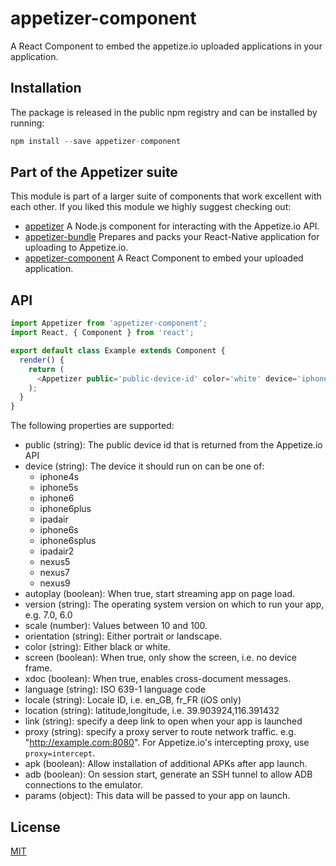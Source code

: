 # appetizer-component

A React Component to embed the appetize.io uploaded applications in your
application.

## Installation

The package is released in the public npm registry and can be installed by
running:

```js
npm install --save appetizer-component
```

## Part of the Appetizer suite

This module is part of a larger suite of components that work excellent with each
other. If you liked this module we highly suggest checking out:

- [appetizer][api] A Node.js component for interacting with the Appetize.io API.
- [appetizer-bundle][bundle] Prepares and packs your React-Native application for uploading to Appetize.io.
- [appetizer-component][component] A React Component to embed your uploaded application.

[api]: https://github.com/godaddy/appetizer
[bundle]: https://github.com/godaddy/appetizer-bundle
[component]: https://github.com/godaddy/appetizer-component

## API

```js
import Appetizer from 'appetizer-component';
import React, { Component } from 'react';

export default class Example extends Component {
  render() {
    return (
      <Appetizer public='public-device-id' color='white' device='iphone5s' />
    );
  }
}
```

The following properties are supported:

- public (string): The public device id that is returned from the Appetize.io API
- device (string): The device it should run on can be one of:
  - iphone4s
  - iphone5s
  - iphone6
  - iphone6plus
  - ipadair
  - iphone6s
  - iphone6splus
  - ipadair2
  - nexus5
  - nexus7
  - nexus9
- autoplay (boolean): When true, start streaming app on page load.
- version (string): The operating system version on which to run your app, e.g. 7.0, 6.0
- scale (number): Values between 10 and 100.
- orientation (string): Either portrait or landscape.
- color (string): Either black or white.
- screen (boolean): When true, only show the screen, i.e. no device frame.
- xdoc (boolean): When true, enables cross-document messages.
- language (string): ISO 639-1 language code
- locale (string):  Locale ID, i.e. en_GB, fr_FR (iOS only)
- location (string): latitude,longitude, i.e. 39.903924,116.391432
- link (string): specify a deep link to open when your app is launched
- proxy (string):  specify a proxy server to route network traffic. e.g.
  "http://example.com:8080". For Appetize.io's intercepting proxy, use
  `proxy=intercept`.
- apk (boolean): Allow installation of additional APKs after app launch.
- adb (boolean): On session start, generate an SSH tunnel to allow
  ADB connections to the emulator.
- params (object): This data will be passed to your app on launch.

## License

[MIT](LICENSE)
